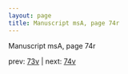 ```yaml
---
layout: page
title: Manuscript msA, page 74r
---
```


Manuscript msA, page 74r

prev:  [73v](../73v) | next:  [74v](../74v)